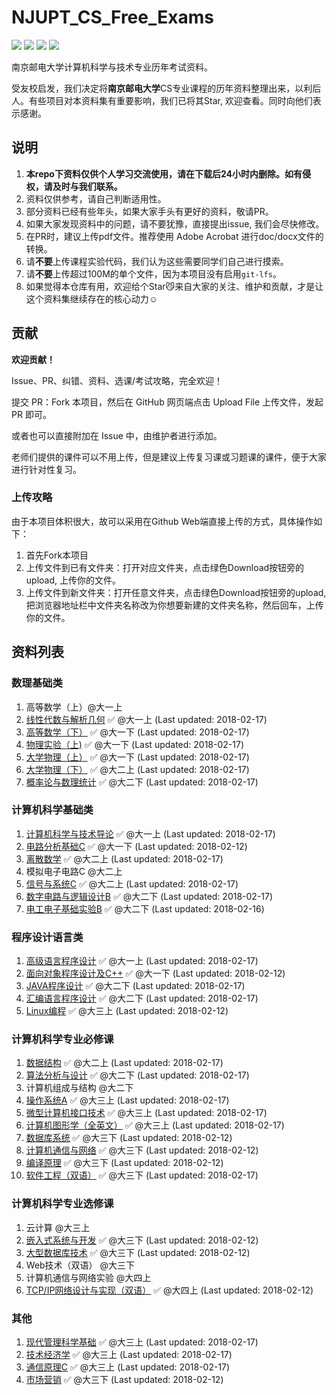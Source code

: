 # NJUPT_CS_Free_Exams
[![](https://img.shields.io/github/stars/NJUPTFreeExams/NJUPT_CS_Free_Exams.svg?style=for-the-badge)](https://github.com/NJUPTFreeExams/NJUPT_CS_Free_Exams/stargazers)
[![](https://img.shields.io/github/forks/NJUPTFreeExams/NJUPT_CS_Free_Exams.svg?style=for-the-badge)](https://github.com/NJUPTFreeExams/NJUPT_CS_Free_Exams/network/members)
[![](https://img.shields.io/github/issues-pr-closed-raw/NJUPTFreeExams/NJUPT_CS_Free_Exams.svg?style=for-the-badge)](https://github.com/NJUPTFreeExams/NJUPT_CS_Free_Exams/pulls)
![](https://img.shields.io/github/repo-size/NJUPTFreeExams/NJUPT_CS_Free_Exams.svg?style=for-the-badge)

南京邮电大学计算机科学与技术专业历年考试资料。

受友校启发，我们决定将**南京邮电大学**CS专业课程的历年资料整理出来，以利后人。有些项目对本资料集有重要影响，我们已将其Star, 欢迎查看。同时向他们表示感谢。

## 说明
1. **本repo下资料仅供个人学习交流使用，请在下载后24小时内删除。如有侵权，请及时与我们联系。**
2. 资料仅供参考，请自己判断适用性。
3. 部分资料已经有些年头，如果大家手头有更好的资料，敬请PR。 
4. 如果大家发现资料中的问题，请不要犹豫，直接提出issue, 我们会尽快修改。
5. 在PR时，建议上传pdf文件。推荐使用 Adobe Acrobat 进行doc/docx文件的转换。
6. 请**不要**上传课程实验代码，我们认为这些需要同学们自己进行摸索。
7. 请**不要**上传超过100M的单个文件，因为本项目没有启用`git-lfs`。
8. 如果觉得本仓库有用，欢迎给个Star😼来自大家的关注、维护和贡献，才是让这个资料集继续存在的核心动力☺️
   
## 贡献
**欢迎贡献！**

Issue、PR、纠错、资料、选课/考试攻略，完全欢迎！

提交 PR：Fork 本项目，然后在 GitHub 网页端点击 Upload File 上传文件，发起 PR 即可。

或者也可以直接附加在 Issue 中，由维护者进行添加。

老师们提供的课件可以不用上传，但是建议上传复习课或习题课的课件，便于大家进行针对性复习。

### 上传攻略
由于本项目体积很大，故可以采用在Github Web端直接上传的方式，具体操作如下：

1. 首先Fork本项目
2. 上传文件到已有文件夹：打开对应文件夹，点击绿色Download按钮旁的upload, 上传你的文件。
3. 上传文件到新文件夹：打开任意文件夹，点击绿色Download按钮旁的upload, 把浏览器地址栏中文件夹名称改为你想要新建的文件夹名称，然后回车，上传你的文件。

## 资料列表
### 数理基础类
1. 高等数学（上）@大一上
2. [线性代数与解析几何](https://github.com/NJUPTFreeExams/NJUPT_CS_Free_Exams/tree/master/%E5%A4%A7%E4%B8%80%E4%B8%8A/%E7%BA%BF%E6%80%A7%E4%BB%A3%E6%95%B0%E4%B8%8E%E8%A7%A3%E6%9E%90%E5%87%A0%E4%BD%95) ✅ @大一上 (Last updated: 2018-02-17)
3. [高等数学（下）](https://github.com/NJUPTFreeExams/NJUPT_CS_Free_Exams/tree/master/%E5%A4%A7%E4%B8%80%E4%B8%8B/%E9%AB%98%E7%AD%89%E6%95%B0%E5%AD%A6A%EF%BC%88%E4%B8%8B%EF%BC%89) ✅ @大一下 (Last updated: 2018-02-17)
4. [物理实验（上)](https://github.com/NJUPTFreeExams/NJUPT_CS_Free_Exams/tree/master/%E5%A4%A7%E4%B8%80%E4%B8%8B/%E7%89%A9%E7%90%86%E5%AE%9E%E9%AA%8C%EF%BC%88%E4%B8%8A%EF%BC%89) ✅ @大一下 (Last updated: 2018-02-17)
5. [大学物理（上）](https://github.com/NJUPTFreeExams/NJUPT_CS_Free_Exams/tree/master/%E5%A4%A7%E4%B8%80%E4%B8%8B/%E5%A4%A7%E5%AD%A6%E7%89%A9%E7%90%86%EF%BC%88%E4%B8%8A%EF%BC%89) ✅ @大一下 (Last updated: 2018-02-17)
6. [大学物理（下）](https://github.com/NJUPTFreeExams/NJUPT_CS_Free_Exams/tree/master/%E5%A4%A7%E4%BA%8C%E4%B8%8A/%E5%A4%A7%E5%AD%A6%E7%89%A9%E7%90%86%EF%BC%88%E4%B8%8B%EF%BC%89) ✅ @大二上 (Last updated: 2018-02-17)
7. [概率论与数理统计](https://github.com/NJUPTFreeExams/NJUPT_CS_Free_Exams/tree/master/%E5%A4%A7%E4%BA%8C%E4%B8%8B/%E6%A6%82%E7%8E%87%E8%AE%BA%E4%B8%8E%E6%95%B0%E7%90%86%E7%BB%9F%E8%AE%A1) ✅ @大二下 (Last updated: 2018-02-17)


### 计算机科学基础类
1. [计算机科学与技术导论](https://github.com/NJUPTFreeExams/NJUPT_CS_Free_Exams/tree/master/%E5%A4%A7%E4%B8%80%E4%B8%8A/%E8%AE%A1%E7%AE%97%E6%9C%BA%E7%A7%91%E5%AD%A6%E4%B8%8E%E6%8A%80%E6%9C%AF%E5%AF%BC%E8%AE%BA) ✅ @大一上 (Last updated: 2018-02-17)
2. [电路分析基础C](https://github.com/NJUPTFreeExams/NJUPT_CS_Free_Exams/tree/master/%E5%A4%A7%E4%B8%80%E4%B8%8B/%E7%94%B5%E8%B7%AF%E5%88%86%E6%9E%90%E5%9F%BA%E7%A1%80C) ✅ @大一下 (Last updated: 2018-02-12)
3. [离散数学](https://github.com/NJUPTFreeExams/NJUPT_CS_Free_Exams/tree/master/%E5%A4%A7%E4%BA%8C%E4%B8%8A/%E7%A6%BB%E6%95%A3%E6%95%B0%E5%AD%A6) ✅ @大二上 (Last updated: 2018-02-17)
4. 模拟电子电路C @大二上
5. [信号与系统C](https://github.com/NJUPTFreeExams/NJUPT_CS_Free_Exams/tree/master/%E5%A4%A7%E4%BA%8C%E4%B8%8A/%E4%BF%A1%E5%8F%B7%E4%B8%8E%E7%B3%BB%E7%BB%9FC) ✅ @大二上 (Last updated: 2018-02-17)
6. [数字电路与逻辑设计B](https://github.com/NJUPTFreeExams/NJUPT_CS_Free_Exams/tree/master/%E5%A4%A7%E4%BA%8C%E4%B8%8B/%E6%95%B0%E5%AD%97%E7%94%B5%E8%B7%AF%E4%B8%8E%E9%80%BB%E8%BE%91%E8%AE%BE%E8%AE%A1B) ✅ @大二下 (Last updated: 2018-02-17)
7. [电工电子基础实验B](https://github.com/NJUPTFreeExams/NJUPT_CS_Free_Exams/tree/master/%E5%A4%A7%E4%BA%8C%E4%B8%8B/%E7%94%B5%E5%B7%A5%E7%94%B5%E5%AD%90%E5%9F%BA%E7%A1%80%E5%AE%9E%E9%AA%8CB) ✅ @大二下 (Last updated: 2018-02-16)

### 程序设计语言类
1. [高级语言程序设计](https://github.com/NJUPTFreeExams/NJUPT_CS_Free_Exams/tree/master/%E5%A4%A7%E4%B8%80%E4%B8%8A/%E9%AB%98%E7%BA%A7%E8%AF%AD%E8%A8%80%E7%A8%8B%E5%BA%8F%E8%AE%BE%E8%AE%A1) ✅ @大一上 (Last updated: 2018-02-17)
2. [面向对象程序设计及C++](https://github.com/NJUPTFreeExams/NJUPT_CS_Free_Exams/tree/master/%E5%A4%A7%E4%B8%80%E4%B8%8B/%E9%9D%A2%E5%90%91%E5%AF%B9%E8%B1%A1%E7%A8%8B%E5%BA%8F%E8%AE%BE%E8%AE%A1%E5%8F%8AC%2B%2B) ✅ @大一下 (Last updated: 2018-02-12)
3. [JAVA程序设计](https://github.com/NJUPTFreeExams/NJUPT_CS_Free_Exams/tree/master/%E5%A4%A7%E4%BA%8C%E4%B8%8B/JAVA%E7%A8%8B%E5%BA%8F%E8%AE%BE%E8%AE%A1) ✅ @大二下 (Last updated: 2018-02-17)
4. [汇编语言程序设计](https://github.com/NJUPTFreeExams/NJUPT_CS_Free_Exams/tree/master/%E5%A4%A7%E4%B8%89%E4%B8%8A/%E6%B1%87%E7%BC%96%E8%AF%AD%E8%A8%80%E7%A8%8B%E5%BA%8F%E8%AE%BE%E8%AE%A1) ✅ @大二下 (Last updated: 2018-02-17)
5. [Linux编程](https://github.com/NJUPTFreeExams/NJUPT_CS_Free_Exams/tree/master/%E5%A4%A7%E4%B8%89%E4%B8%8A/Linux%E7%BC%96%E7%A8%8B) ✅ @大三上 (Last updated: 2018-02-12)

### 计算机科学专业必修课
1. [数据结构](https://github.com/NJUPTFreeExams/NJUPT_CS_Free_Exams/tree/master/%E5%A4%A7%E4%BA%8C%E4%B8%8A/%E6%95%B0%E6%8D%AE%E7%BB%93%E6%9E%84) ✅ @大二上 (Last updated: 2018-02-17)
2. [算法分析与设计](https://github.com/NJUPTFreeExams/NJUPT_CS_Free_Exams/tree/master/%E5%A4%A7%E4%BA%8C%E4%B8%8B/%E7%AE%97%E6%B3%95%E5%88%86%E6%9E%90%E4%B8%8E%E8%AE%BE%E8%AE%A1) ✅ @大二下 (Last updated: 2018-02-17)
3. 计算机组成与结构 @大二下
4. [操作系统A](https://github.com/NJUPTFreeExams/NJUPT_CS_Free_Exams/tree/master/%E5%A4%A7%E4%B8%89%E4%B8%8A/%E6%93%8D%E4%BD%9C%E7%B3%BB%E7%BB%9FA) ✅ @大三上 (Last updated: 2018-02-17)
5. [微型计算机接口技术](https://github.com/NJUPTFreeExams/NJUPT_CS_Free_Exams/tree/master/%E5%A4%A7%E4%B8%89%E4%B8%8A/%E5%BE%AE%E5%9E%8B%E8%AE%A1%E7%AE%97%E6%9C%BA%E6%8E%A5%E5%8F%A3%E6%8A%80%E6%9C%AF) ✅ @大三上 (Last updated: 2018-02-17)
6. [计算机图形学（全英文）](https://github.com/NJUPTFreeExams/NJUPT_CS_Free_Exams/tree/master/%E5%A4%A7%E4%B8%89%E4%B8%8A/%E8%AE%A1%E7%AE%97%E6%9C%BA%E5%9B%BE%E5%BD%A2%E5%AD%A6%EF%BC%88%E5%85%A8%E8%8B%B1%E6%96%87%EF%BC%89) ✅ @大三上 (Last updated: 2018-02-17)
7. [数据库系统](https://github.com/NJUPTFreeExams/NJUPT_CS_Free_Exams/tree/master/%E5%A4%A7%E4%B8%89%E4%B8%8B/%E6%95%B0%E6%8D%AE%E5%BA%93%E7%B3%BB%E7%BB%9F) ✅ @大三下 (Last updated: 2018-02-12)
8. [计算机通信与网络](https://github.com/NJUPTFreeExams/NJUPT_CS_Free_Exams/tree/master/%E5%A4%A7%E4%B8%89%E4%B8%8B/%E8%AE%A1%E7%AE%97%E6%9C%BA%E9%80%9A%E4%BF%A1%E4%B8%8E%E7%BD%91%E7%BB%9C) ✅ @大三下 (Last updated: 2018-02-12)
9. [编译原理](https://github.com/NJUPTFreeExams/NJUPT_CS_Free_Exams/tree/master/%E5%A4%A7%E4%B8%89%E4%B8%8B/%E7%BC%96%E8%AF%91%E5%8E%9F%E7%90%86) ✅ @大三下 (Last updated: 2018-02-12)
10. [软件工程（双语）](https://github.com/NJUPTFreeExams/NJUPT_CS_Free_Exams/tree/master/%E5%A4%A7%E4%B8%89%E4%B8%8B/%E8%BD%AF%E4%BB%B6%E5%B7%A5%E7%A8%8B%EF%BC%88%E5%8F%8C%E8%AF%AD%EF%BC%89) ✅ @大三下 (Last updated: 2018-02-17)

### 计算机科学专业选修课
1. 云计算 @大三上
2. [嵌入式系统与开发](https://github.com/NJUPTFreeExams/NJUPT_CS_Free_Exams/tree/master/%E5%A4%A7%E4%B8%89%E4%B8%8B/%E5%B5%8C%E5%85%A5%E5%BC%8F%E7%B3%BB%E7%BB%9F%E4%B8%8E%E5%BC%80%E5%8F%91) ✅ @大三下 (Last updated: 2018-02-12)
3. [大型数据库技术](https://github.com/NJUPTFreeExams/NJUPT_CS_Free_Exams/tree/master/%E5%A4%A7%E4%B8%89%E4%B8%8B/%E5%A4%A7%E5%9E%8B%E6%95%B0%E6%8D%AE%E5%BA%93%E6%8A%80%E6%9C%AF) ✅ @大三下 (Last updated: 2018-02-12)
4. Web技术（双语） @大三下
5. 计算机通信与网络实验 @大四上
6. [TCP/IP网络设计与实现（双语）](https://github.com/NJUPTFreeExams/NJUPT_CS_Free_Exams/tree/master/%E5%A4%A7%E5%9B%9B%E4%B8%8A/TCP:IP%E7%BD%91%E7%BB%9C%E8%AE%BE%E8%AE%A1%E4%B8%8E%E5%AE%9E%E7%8E%B0%EF%BC%88%E5%8F%8C%E8%AF%AD%EF%BC%89) ✅ @大四上 (Last updated: 2018-02-12)

### 其他
1. [现代管理科学基础](https://github.com/NJUPTFreeExams/NJUPT_CS_Free_Exams/tree/master/%E5%A4%A7%E4%B8%89%E4%B8%8A/%E7%8E%B0%E4%BB%A3%E7%AE%A1%E7%90%86%E7%A7%91%E5%AD%A6%E5%9F%BA%E7%A1%80) ✅ @大三上 (Last updated: 2018-02-17)
2. [技术经济学](https://github.com/NJUPTFreeExams/NJUPT_CS_Free_Exams/tree/master/大三上/技术经济学) ✅ @大三上 (Last updated: 2018-02-17)
3. [通信原理C](https://github.com/NJUPTFreeExams/NJUPT_CS_Free_Exams/tree/master/%E5%A4%A7%E4%B8%89%E4%B8%8A/%E9%80%9A%E4%BF%A1%E5%8E%9F%E7%90%86C) ✅ @大三上 (Last updated: 2018-02-17)
4. [市场营销](https://github.com/NJUPTFreeExams/NJUPT_CS_Free_Exams/tree/master/%E5%A4%A7%E4%B8%89%E4%B8%8B/%E5%B8%82%E5%9C%BA%E8%90%A5%E9%94%80) ✅ @大三下 (Last updated: 2018-02-12)
